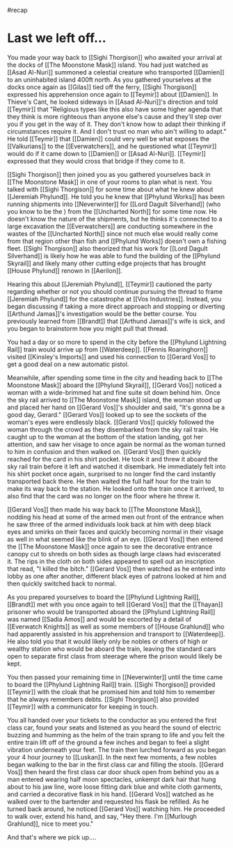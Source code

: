 #recap 
# Last we left off...

You made your way back to [[Sighi Thorgison]] who awaited your arrival at the docks of [[The Moonstone Mask]] island. You had just watched as [[Asad Al-Nuri]] summoned a celestial creature who transported [[Damien]] to an uninhabited island 400ft north. As you gathered yourselves at the docks once again as [[Gilas]] tied off the ferry, [[Sighi Thorgison]] expressed his apprehension once again to [[Teymir]] about [[Damien]]. In Thieve's Cant, he looked sideways in [[Asad Al-Nuri]]'s direction and told [[Teymir]] that "Religious types like this also have some higher agenda that they think is more righteous than anyone else's cause and they'll step over you if you get in the way of it. They don't know how to adapt their thinking if circumstances require it. And I don't trust no man who ain't willing to adapt." He told [[Teymir]] that [[Damien]] could very well be what exposes the [[Valkurians]] to the [[Everwatchers]], and he questioned what [[Teymir]] would do if it came down to [[Damien]] or [[Asad Al-Nuri]]. [[Teymir]] expressed that they would cross that bridge if they come to it.

[[Sighi Thorgison]] then joined you as you gathered yourselves back in [[The Moonstone Mask]] in one of your rooms to plan what is next. You talked with [[Sighi Thorgison]] for some time about what he knew about [[Jeremiah Phylund]]. He told you he knew that [[Phylund Works]] has been running shipments into [[Neverwinter]] for [[Lord Dagult Silverhand]] (who you know to be the ) from the [[Uncharted North]] for some time now. He doesn't know the nature of the shipments, but he thinks it's connected to a large excavation the [[Everwatchers]] are conducting somewhere in the wastes of the [[Uncharted North]] since not much else would really come from that region other than fish and [[Phylund Works]] doesn't own a fishing fleet. [[Sighi Thorgison]] also theorized that his work for [[Lord Dagult Silverhand]] is likely how he was able to fund the building of the [[Phylund Skyrail]] and likely many other cutting edge projects that has brought [[House Phylund]] renown in [[Aerilon]].

Hearing this about [[Jeremiah Phylund]], [[Teymir]] cautioned the party regarding whether or not you should continue pursuing the thread to frame [[Jeremiah Phylund]] for the catastrophe at [[Vos Industries]]. Instead, you began discussing if taking a more direct approach and stopping or diverting [[Arthund Jamas]]'s investigation would be the better course. You previously learned from [[Brandt]] that [[Arthund Jamas]]'s wife is sick, and you began to brainstorm how you might pull that thread.

You had a day or so more to spend in the city before the [[Phylund Lightning Rail]] train would arrive up from [[Waterdeep]]. [[Fennis Roaringhorn]] visited [[Kinsley's Imports]] and used his connection to [[Gerard Vos]] to get a good deal on a new automatic pistol.

Meanwhile, after spending some time in the city and heading back to [[The Moonstone Mask]] aboard the [[Phylund Skyrail]], [[Gerard Vos]] noticed a woman with a wide-brimmed hat and fine suite sit down behind him. Once the sky rail arrived to [[The Moonstone Mask]] island, the woman stood up and placed her hand on [[Gerard Vos]]'s shoulder and said, "It's gonna be a good day, Gerard." [[Gerard Vos]] looked up to see the sockets of the woman's eyes were endlessly black. [[Gerard Vos]] quickly followed the woman through the crowd as they disembarked from the sky rail train. He caught up to the woman at the bottom of the station landing, got her attention, and saw her visage to once again be normal as the woman turned to him in confusion and then walked on. [[Gerard Vos]] then quickly reached for the card in his shirt pocket. He took it and threw it aboard the sky rail train before it left and watched it disembark. He immediately felt into his shirt pocket once again, surprised to no longer find the card instantly transported back there. He then waited the full half hour for the train to make its way back to the station. He looked onto the train once it arrived, to also find that the card was no longer on the floor where he threw it.

[[Gerard Vos]] then made his way back to [[The Moonstone Mask]], nodding his head at some of the armed men out front of the entrance when he saw three of the armed individuals look back at him with deep black eyes and smirks on their faces and quickly becoming normal in their visage as well in what seemed like the blink of an eye. [[Gerard Vos]] then entered the [[The Moonstone Mask]] once again to see the decorative entrance canopy cut to shreds on both sides as though large claws had eviscerated it. The rips in the cloth on both sides appeared to spell out an inscription that read, "I killed the bitch." [[Gerard Vos]] then watched as he entered into lobby as one after another, different black eyes of patrons looked at him and then quickly switched back to normal. 

As you prepared yourselves to board the [[Phylund Lightning Rail]], [[Brandt]] met with you once again to tell [[Gerard Vos]] that the [[Thayan]] prisoner who would be transported aboard the [[Phylund Lightning Rail]] was named [[Sadia Amos]] and would be escorted by a detail of [[Everwatch Knights]] as well as some members of [[House Grahlund]] who had apparently assisted in his apprehension and transport to [[Waterdeep]]. He also told you that it would likely only be nobles or others of high or wealthy station who would be aboard the train, leaving the standard cars open to separate first class from steerage where the prison would likely be kept.

You then passed your remaining time in [[Neverwinter]] until the time came to board the [[Phylund Lightning Rail]] train. [[Sighi Thorgison]] provided [[Teymir]] with the cloak that he promised him and told him to remember that he always remembers debts. [[Sighi Thorgison]] also provided [[Teymir]] with a communicator for keeping in touch.

You all handed over your tickets to the conductor as you entered the first class car, found your seats and listened as you heard the sound of electric buzzing and humming as the helm of the train sprang to life and you felt the entire train lift off of the ground a few inches and began to feel a slight vibration underneath your feet. The train then lurched forward as you began your 4 hour journey to [[Luskan]]. In the next few moments, a few nobles began walking to the bar in the first class car and filling the stools. [[Gerard Vos]] then heard the first class car door shuck open from behind you as a man entered wearing half moon spectacles, unkempt dark hair that hung about to his jaw line, wore loose fitting dark blue and white cloth garments, and carried a decorative flask in his hand. [[Gerard Vos]] watched as he walked over to the bartender and requested his flask be refilled. As he turned back around, he noticed [[Gerard Vos]] watching him. He proceeded to walk over, extend his hand, and say, "Hey there. I'm [[Murlough Grahlund]], nice to meet you."

And that's where we pick up....

